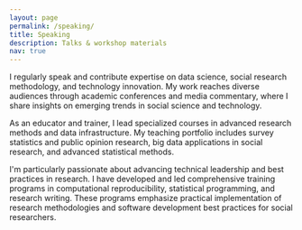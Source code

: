 ```yaml
---
layout: page
permalink: /speaking/
title: Speaking
description: Talks & workshop materials
nav: true
---
```


I regularly speak and contribute expertise on data science, social research methodology, and technology innovation. My work reaches diverse audiences through academic conferences and media commentary, where I share insights on emerging trends in social science and technology.

As an educator and trainer, I lead specialized courses in advanced research methods and data infrastructure. My teaching portfolio includes survey statistics and public opinion research, big data applications in social research, and advanced statistical methods.

I'm particularly passionate about advancing technical leadership and best practices in research. I have developed and led comprehensive training programs in computational reproducibility, statistical programming, and research writing. These programs emphasize practical implementation of research methodologies and software development best practices for social researchers.
